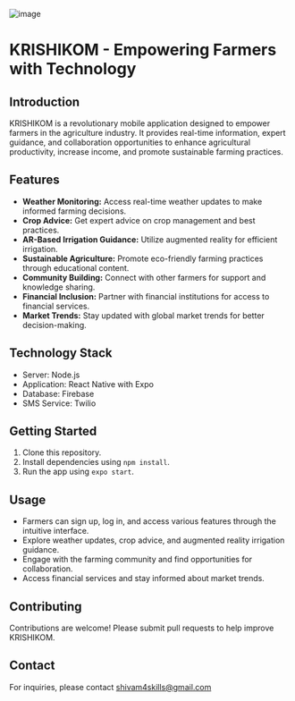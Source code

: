 ![image](https://github.com/shivamshi/KrishiKom/assets/67598248/dcf663f7-8a47-4cab-a0db-fbadf6b90d8c)

# KRISHIKOM - Empowering Farmers with Technology

## Introduction

KRISHIKOM is a revolutionary mobile application designed to empower farmers in the agriculture industry. It provides real-time information, expert guidance, and collaboration opportunities to enhance agricultural productivity, increase income, and promote sustainable farming practices.

## Features

- **Weather Monitoring:** Access real-time weather updates to make informed farming decisions.
- **Crop Advice:** Get expert advice on crop management and best practices.
- **AR-Based Irrigation Guidance:** Utilize augmented reality for efficient irrigation.
- **Sustainable Agriculture:** Promote eco-friendly farming practices through educational content.
- **Community Building:** Connect with other farmers for support and knowledge sharing.
- **Financial Inclusion:** Partner with financial institutions for access to financial services.
- **Market Trends:** Stay updated with global market trends for better decision-making.

## Technology Stack

- Server: Node.js
- Application: React Native with Expo
- Database: Firebase
- SMS Service: Twilio

## Getting Started

1. Clone this repository.
2. Install dependencies using `npm install`.
3. Run the app using `expo start`.

## Usage

- Farmers can sign up, log in, and access various features through the intuitive interface.
- Explore weather updates, crop advice, and augmented reality irrigation guidance.
- Engage with the farming community and find opportunities for collaboration.
- Access financial services and stay informed about market trends.

## Contributing

Contributions are welcome! Please submit pull requests to help improve KRISHIKOM.

## Contact

For inquiries, please contact shivam4skills@gmail.com

